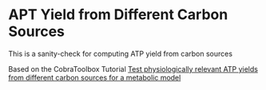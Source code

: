 # APT Yield from Different Carbon Sources

This is a sanity-check for computing ATP yield from carbon sources

Based on the CobraToolbox
Tutorial [Test physiologically relevant ATP yields from different carbon sources for a metabolic model](https://opencobra.github.io/cobratoolbox/stable/tutorials/tutorialModelATPYield.html)
